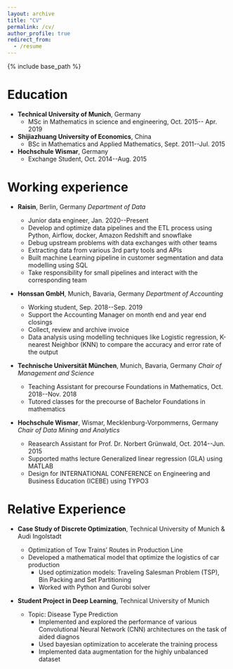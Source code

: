 ```yaml
---
layout: archive
title: "CV"
permalink: /cv/
author_profile: true
redirect_from:
  - /resume
---
```


{% include base_path %}

Education
======
* **Technical University of Munich**, Germany
  - MSc in Mathematics in science and engineering, Oct. 2015-- Apr. 2019
* **Shijiazhuang University of Economics**, China
  - BSc in Mathematics and Applied Mathematics, Sept. 2011--Jul. 2015
* **Hochschule Wismar**, Germany
  - Exchange Student, Oct. 2014--Aug. 2015

Working experience
======
* **Raisin**, Berlin, Germany
*Department of Data*
  * Junior data engineer, Jan. 2020--Present
  - Develop and optimize data pipelines and the ETL process using Python, Airflow, docker, Amazon Redshift and snowflake
  - Debug upstream problems with data exchanges with other teams
  - Extracting data from various 3rd party tools and APIs
  - Built machine Learning pipeline in customer segmentation and data modelling using SQL
  - Take responsibility for small pipelines and interact with the corresponding team

* **Honssan GmbH**, Munich, Bavaria, Germany
*Department of Accounting*
  * Working student, Sep. 2018--Sep. 2019
  - Support the Accounting Manager on month end and year end closings
  - Collect, review and archive invoice
  - Data analysis using modelling techniques like Logistic regression, K-nearest Neighbor (KNN) to compare the accuracy and error rate of the output

* **Technische Universität München**, Munich, Bavaria, Germany
*Chair of Management and Science*
  * Teaching Assistant for precourse Foundations in Mathematics, Oct. 2018--Nov. 2018
  - Tutored classes for the precourse of Bachelor Foundations in mathematics

* **Hochschule Wismar**, Wismar, Mecklenburg-Vorpommerns, Germany
*Chair of Data Mining and Analytics*
  * Reasearch Assistant for Prof. Dr. Norbert Grünwald, Oct. 2014--Jun. 2015
  - Supported maths lecture Generalized linear regression (GLA) using MATLAB
  - Design for INTERNATIONAL CONFERENCE on Engineering and Business Education (ICEBE) using TYPO3
  
   
Relative Experience
======
* **Case Study of Discrete Optimization**, Technical University of Munich & Audi Ingolstadt
  - Optimization of Tow Trains’ Routes in Production Line
  - Developed a mathematical model that optimize the logistics of car production
    - Used optimization models: Traveling Salesman Problem (TSP), Bin Packing and Set Partitioning
    - Worked with Python and Gurobi solver

* **Student Project in Deep Learning**, Technical University of Munich
  - Topic: Disease Type Prediction
    - Implemented and explored the performance of various Convolutional Neural Network (CNN) architectures on the task of aided diagnos 
    - Used bayesian optimization to accelerate the training process
    - Implemented data augmentation for the highly unbalanced dataset

<!-- 
Skills
======
* Skill 1
* Skill 2
  * Sub-skill 2.1
  * Sub-skill 2.2
  * Sub-skill 2.3
* Skill 3 -->

